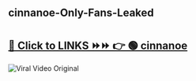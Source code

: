
 ## cinnanoe-Only-Fans-Leaked

# <h2><a href="https://clipsfans.com/cinnanoe&ref=git">🔗 Click to LINKS ⏩⏩ 👉 🟢 cinnanoe </a></h2>

<a href="https://clipsfans.com/cinnanoe&ref=git" rel="nofollow" data-target="animated-image.originalLink"><img src="https://i.ibb.co.com/xMMVF88/686577567.gif" alt="Viral Video Original" style="max-width: 100%; display: inline-block;" data-target="animated-image.originalImage"></a>
